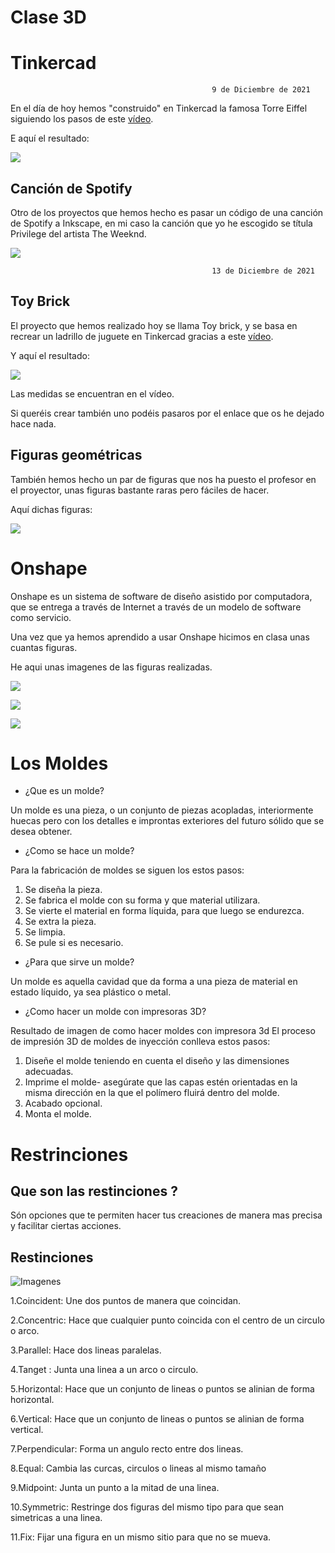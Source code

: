 # Clase 3D

# Tinkercad

                                                 9 de Diciembre de 2021
                                     
 En el día de hoy hemos "construido" en Tinkercad la famosa Torre Eiffel siguiendo los pasos de este [vídeo](https://www.youtube.com/watch?v=LOKpUSnjHao). 
 
 E aquí el resultado:
 
 ![](https://github.com/miguelamgel1107/Clase-3D/blob/main/imagenes/torre.png)
 
 ## Canción de Spotify
 
Otro de los proyectos que hemos hecho es pasar un código de una canción de Spotify a Inkscape, en mi caso la canción que yo he escogido se títula Privilege del artista The Weeknd.

![](https://github.com/Tabrih/3D/blob/main/Im%C3%A1genes/Canci%C3%B3n%20Inkscape.png)
 
 
                                                 13 de Diciembre de 2021
                                      
## Toy Brick

El proyecto que hemos realizado hoy se llama Toy brick, y se basa en recrear un ladrillo de juguete en Tinkercad gracias a este [vídeo](https://www.youtube.com/watch?v=H-sqDzjrhHw). 

Y aquí el resultado:

![](https://github.com/miguelamgel1107/Clase-3D/blob/main/imagenes/Captura%20de%20pantalla%20de%202022-02-10%2010-12-16.png)

Las medidas se encuentran en el vídeo.

Si queréis crear también uno podéis pasaros por el enlace que os he dejado hace nada.

## Figuras geométricas

También hemos hecho un par de figuras que nos ha puesto el profesor en el proyector, unas figuras bastante raras pero fáciles de hacer.

Aquí dichas figuras: 

![](https://github.com/miguelamgel1107/Clase-3D/blob/main/imagenes/Captura%20de%20pantalla%20de%202022-02-10%2010-13-28.png)


# Onshape

Onshape es un sistema de software de diseño asistido por computadora, que se entrega a través de Internet a través de un modelo de software como servicio.

Una vez que ya hemos aprendido a usar Onshape hicimos en clasa unas cuantas figuras.

He aqui unas imagenes de las figuras realizadas.

![](https://github.com/miguelamgel1107/Clase-3D/blob/main/imagenes/Captura%20de%20pantalla%20de%202022-02-10%2010-56-55.png)

![](https://github.com/miguelamgel1107/Clase-3D/blob/main/imagenes/Captura%20de%20pantalla%20de%202022-02-10%2010-57-28.png)

![](https://github.com/miguelamgel1107/Clase-3D/blob/main/imagenes/Captura%20de%20pantalla%20de%202022-02-10%2010-58-00.png)



# Los Moldes 

* ¿Que es un molde?

Un molde es una pieza, o un conjunto de piezas acopladas, interiormente huecas pero con los detalles e improntas exteriores del futuro sólido que se desea obtener.

* ¿Como se hace un molde?

Para la fabricación de moldes se siguen los estos pasos:

  1. Se diseña la pieza.
  2. Se fabrica el molde con su forma y que material utilizara.
  3. Se vierte el material en forma líquida, para que luego se endurezca.
  4. Se extra la pieza.
  5. Se limpia.
  6. Se pule si es necesario.

* ¿Para que sirve un molde?

Un molde es aquella cavidad que da forma a una pieza de material en estado líquido, ya sea plástico o metal. 

* ¿Como hacer un molde con impresoras 3D?

Resultado de imagen de como hacer moldes con impresora 3d
El proceso de impresión 3D de moldes de inyección conlleva estos pasos:

  1. Diseñe el molde teniendo en cuenta el diseño y las dimensiones adecuadas.
  2. Imprime el molde- asegúrate que las capas estén orientadas en la misma dirección en la que el polímero fluirá dentro del molde.
  3. Acabado opcional. 
  4. Monta el molde.


# Restrinciones 

## Que son las restinciones ?

Són opciones que te permiten hacer tus creaciones de manera mas precisa y facilitar ciertas acciones.

## Restinciones

![Imagenes](https://github.com/St1v3n3223/Arduino/blob/6747c064a3a32846d888b7d8cb7e9666e30ecbf5/Captura%20de%20pantalla%20de%202022-02-24%2010-01-44.png)

1.Coincident: Une dos puntos de manera que coincidan.

2.Concentric: Hace que cualquier punto coincida con el centro de un circulo o arco.

3.Parallel: Hace dos lineas paralelas.

4.Tanget : Junta una linea a un arco o circulo.

5.Horizontal: Hace que un conjunto de lineas o puntos se alinian de forma horizontal.

6.Vertical:  Hace que un conjunto de lineas o puntos se alinian de forma vertical.

7.Perpendicular: Forma un angulo recto entre dos lineas.

8.Equal: Cambia las curcas, circulos o lineas al mismo tamaño

9.Midpoint: Junta un punto a la mitad de una linea.

10.Symmetric: Restringe dos figuras del mismo tipo  para que sean simetricas a una linea.

11.Fix: Fijar una figura en un mismo sitio para que no se mueva.



